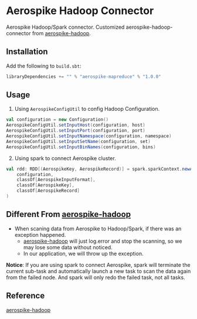 # Aerospike Hadoop Connector

Aerospike Hadoop/Spark connector. Customized aerospike-hadoop-connector from [aerospike-hadoop][1].

## Installation
Add the following to `build.sbt`:

```scala
libraryDependencies += "" % "aerospike-mapreduce" % "1.0.0"
```

## Usage

1. Using `AerospikeConfigUtil` to config Hadoop Configuration.

```scala
val configuration = new Configuration()
AerospikeConfigUtil.setInputHost(configuration, host)
AerospikeConfigUtil.setInputPort(configuration, port)
AerospikeConfigUtil.setInputNamespace(configuration, namespace)
AerospikeConfigUtil.setInputSetName(configuration, set)
AerospikeConfigUtil.setInputBinNames(configuration, bins)
```

2. Using spark to connect Aerospike cluster.

```scala
val rdd: RDD[(AerospikeKey, AerospikeRecord)] = spark.sparkContext.newAPIHadoopRDD(
    configuration,
    classOf[AerospikeInputFormat],
    classOf[AerospikeKey],
    classOf[AerospikeRecord]
)
```

## Different From [aerospike-hadoop][1]

- When scaning data from Aerospike to Hadoop/Spark, if there was an exception happened.
    - [aerospike-hadoop][1] will just log.error and stop the scanning, so we may lose some data without noticed. 
    - In our application, we will throw up the exception. 

**Notice**: If you are using spark to connect Aerospike, spark will terminate the current sub-task and automatically launch a new task to scan the data again from the failed node. And spark will only redo the failed task, not all tasks.

## Reference
[aerospike-hadoop][1]

[1]: https://github.com/aerospike/aerospike-hadoop

